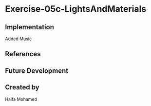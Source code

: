 # Exercise-05c-LightsAndMaterials


## Implementation
Added Music

## References

## Future Development

## Created by
Haifa Mohamed
